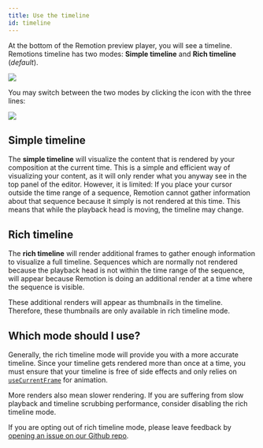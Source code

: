```yaml
---
title: Use the timeline
id: timeline
---
```


At the bottom of the Remotion preview player, you will see a timeline.
Remotions timeline has two modes: **Simple timeline** and **Rich timeline** (_default_).

<img src="/img/timeline.png"></img>

You may switch between the two modes by clicking the icon with the three lines:

<img src="/img/timeline-toggle.png"></img>

## Simple timeline

The **simple timeline** will visualize the content that is rendered by your composition at the current time. This is a simple and efficient way of visualizing your content, as it will only render what you anyway see in the top panel of the editor. However, it is limited: If you place your cursor outside the time range of a sequence, Remotion cannot gather information about that sequence because it simply is not rendered at this time. This means that while the playback head is moving, the timeline may change.

## Rich timeline

The **rich timeline** will render additional frames to gather enough information to visualize a full timeline.
Sequences which are normally not rendered because the playback head is not within the time range of the sequence, will appear because Remotion is doing an additional render at a time where the sequence is visible.

These additional renders will appear as thumbnails in the timeline. Therefore, these thumbnails are only available in rich timeline mode.

## Which mode should I use?

Generally, the rich timeline mode will provide you with a more accurate timeline. Since your timeline gets rendered more than once at a time, you must ensure that your timeline is free of side effects and only relies on [`useCurrentFrame`](/docs/use-current-frame) for animation.

More renders also mean slower rendering. If you are suffering from slow playback and timeline scrubbing performance, consider disabling the rich timeline mode.

If you are opting out of rich timeline mode, please leave feedback by [opening an issue on our Github repo](https://github.com/JonnyBurger/remotion/issues/new).
